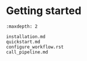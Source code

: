 # Getting started

```{toctree}
:maxdepth: 2

installation.md
quickstart.md
configure_workflow.rst
call_pipeline.md
```